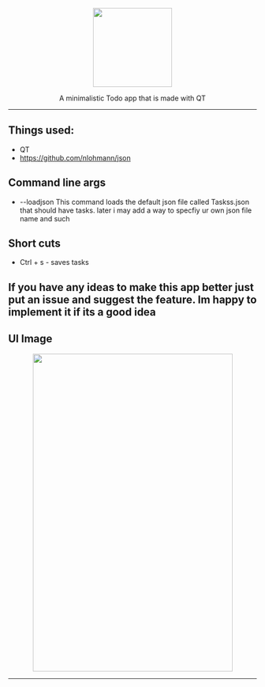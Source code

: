 <p align="center">
  <img width="160" height="160" src="https://raw.githubusercontent.com/danieljo12/MinimalisticTodo/master/toodolo.png">
</p>
<p align="center">
  A minimalistic Todo app that is made with QT 
</p>

------

## Things used:
  * QT
  * https://github.com/nlohmann/json

## Command line args
* --loadjson  This command loads the default json file called Taskss.json that should have tasks. later i may add a way to specfiy ur own json file name and such

## Short cuts
* Ctrl + s - saves tasks

## If you have any ideas to make this app better just put an issue and suggest the feature. Im happy to implement it if its a good idea
## UI Image

<p align="center">
  <img width="405" height="643" src="https://raw.githubusercontent.com/danieljo12/MinimalisticTodo/master/appui.PNG">
</p>


------
